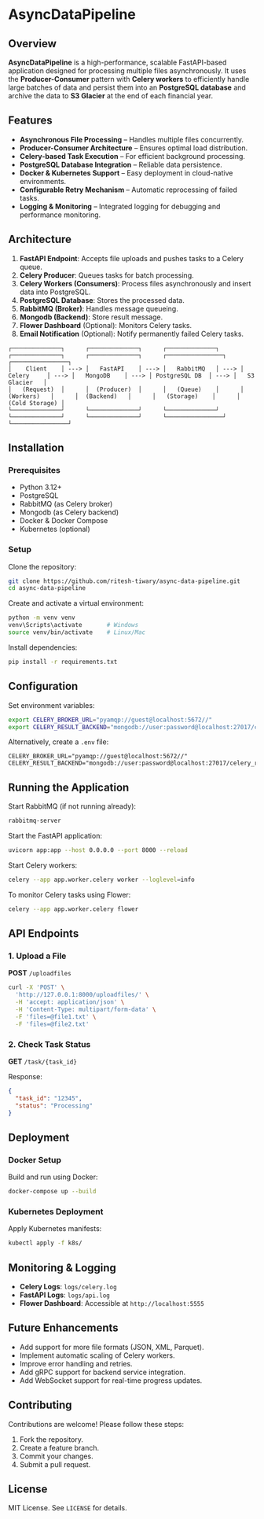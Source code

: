 # AsyncDataPipeline

## Overview
**AsyncDataPipeline** is a high-performance, scalable FastAPI-based application designed for processing multiple files asynchronously. It uses the **Producer-Consumer** pattern with **Celery workers** to efficiently handle large batches of data and persist them into an **PostgreSQL database** and archive the data to **S3 Glacier** at the end of each financial year.

## Features
- **Asynchronous File Processing** – Handles multiple files concurrently.
- **Producer-Consumer Architecture** – Ensures optimal load distribution.
- **Celery-based Task Execution** – For efficient background processing.
- **PostgreSQL Database Integration** – Reliable data persistence.
- **Docker & Kubernetes Support** – Easy deployment in cloud-native environments.
- **Configurable Retry Mechanism** – Automatic reprocessing of failed tasks.
- **Logging & Monitoring** – Integrated logging for debugging and performance monitoring.

## Architecture
1. **FastAPI Endpoint**: Accepts file uploads and pushes tasks to a Celery queue.
2. **Celery Producer**: Queues tasks for batch processing.
3. **Celery Workers (Consumers)**: Process files asynchronously and insert data into PostgreSQL.
4. **PostgreSQL Database**: Stores the processed data.
5. **RabbitMQ (Broker)**: Handles message queueing.
6. **Mongodb (Backend)**: Store result message.
7. **Flower Dashboard** (Optional): Monitors Celery tasks.
8. **Email Notification** (Optional): Notify permanently failed Celery tasks.

```plaintext
┌──────────────┐      ┌──────────────┐      ┌──────────────┐      ┌──────────────┐      ┌──────────────┐      ┌────────────────┐      ┌────────────────┐
│    Client    │ ---> │   FastAPI    │ ---> │   RabbitMQ   │ ---> │   Celery     │ ---> │   MongoDB    │ ---> │ PostgreSQL DB  │ ---> │   S3 Glacier   │ 
│   (Request)  │      │  (Producer)  │      │   (Queue)    │      │  (Workers)   │      │  (Backend)   │      │   (Storage)    │      │ (Cold Storage) │
└──────────────┘      └──────────────┘      └──────────────┘      └──────────────┘      └──────────────┘      └────────────────┘      └────────────────┘      
```

## Installation
### Prerequisites
- Python 3.12+
- PostgreSQL
- RabbitMQ (as Celery broker)
- Mongodb (as Celery backend)
- Docker & Docker Compose
- Kubernetes (optional)

### Setup
Clone the repository:
```bash
git clone https://github.com/ritesh-tiwary/async-data-pipeline.git
cd async-data-pipeline
```

Create and activate a virtual environment:
```bash
python -m venv venv
venv\Scripts\activate       # Windows
source venv/bin/activate    # Linux/Mac
```

Install dependencies:
```bash
pip install -r requirements.txt
```

## Configuration
Set environment variables:
```bash
export CELERY_BROKER_URL="pyamqp://guest@localhost:5672//"
export CELERY_RESULT_BACKEND="mongodb://user:password@localhost:27017/celery_results"
```

Alternatively, create a `.env` file:
```
CELERY_BROKER_URL="pyamqp://guest@localhost:5672//"
CELERY_RESULT_BACKEND="mongodb://user:password@localhost:27017/celery_results"
```

## Running the Application
Start RabbitMQ (if not running already):
```bash
rabbitmq-server
```

Start the FastAPI application:
```bash
uvicorn app:app --host 0.0.0.0 --port 8000 --reload
```

Start Celery workers:
```bash
celery --app app.worker.celery worker --loglevel=info
```

To monitor Celery tasks using Flower:
```bash
celery --app app.worker.celery flower
```

## API Endpoints
### 1. Upload a File
**POST** `/uploadfiles`
```bash
curl -X 'POST' \
  'http://127.0.0.1:8000/uploadfiles/' \
  -H 'accept: application/json' \
  -H 'Content-Type: multipart/form-data' \
  -F 'files=@file1.txt' \
  -F 'files=@file2.txt'
```

### 2. Check Task Status
**GET** `/task/{task_id}`

Response:
```json
{
  "task_id": "12345",
  "status": "Processing"
}
```

## Deployment
### Docker Setup
Build and run using Docker:
```bash
docker-compose up --build
```

### Kubernetes Deployment
Apply Kubernetes manifests:
```bash
kubectl apply -f k8s/
```

## Monitoring & Logging
- **Celery Logs**: `logs/celery.log`
- **FastAPI Logs**: `logs/api.log`
- **Flower Dashboard**: Accessible at `http://localhost:5555`

## Future Enhancements
- Add support for more file formats (JSON, XML, Parquet).
- Implement automatic scaling of Celery workers.
- Improve error handling and retries.
- Add gRPC support for backend service integration.
- Add WebSocket support for real-time progress updates.

## Contributing
Contributions are welcome! Please follow these steps:
1. Fork the repository.
2. Create a feature branch.
3. Commit your changes.
4. Submit a pull request.

## License
MIT License. See `LICENSE` for details.

